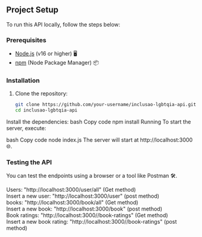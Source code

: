 ## Project Setup

To run this API locally, follow the steps below:

### Prerequisites

- [Node.js](https://nodejs.org/) (v16 or higher) 🖥️
- [npm](https://www.npmjs.com/) (Node Package Manager) 📦

### Installation

1. Clone the repository:
   ```bash
   git clone https://github.com/your-username/inclusao-lgbtqia-api.git
   cd inclusao-lgbtqia-api
Install the dependencies:
bash
Copy code
npm install
Running
To start the server, execute:

bash
Copy code
node index.js
The server will start at http://localhost:3000 🌐.

### Testing the API
You can test the endpoints using a browser or a tool like Postman 🛠️.

Users: "http://localhost:3000/user/all" (Get method) <br>
Insert a new user: "http://localhost:3000/user" (post method) <br>
books: "http://localhost:3000/book/all" (Get method) <br>
Insert a new book: "http://localhost:3000/book" (post method) <br>
Book ratings: "http://localhost:3000//book-ratings" (Get method) <br>
Insert a new book rating: "http://localhost:3000//book-ratings" (post method)

